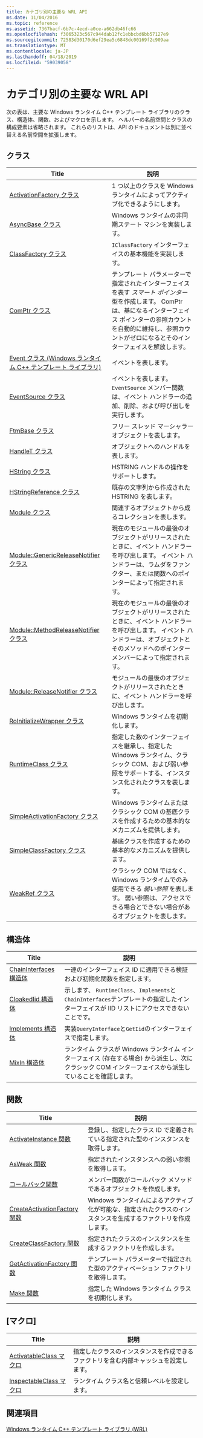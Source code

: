 ```yaml
---
title: カテゴリ別の主要な WRL API
ms.date: 11/04/2016
ms.topic: reference
ms.assetid: 7367bacf-6b7c-4ecd-a0ce-a662db46fc66
ms.openlocfilehash: f3065323c567c944dab12fc1ebbcbd6bb57127e9
ms.sourcegitcommit: 72583d30170d6ef29ea5c6848dc00169f2c909aa
ms.translationtype: MT
ms.contentlocale: ja-JP
ms.lasthandoff: 04/18/2019
ms.locfileid: "59039058"
---
```

# <a name="key-wrl-apis-by-category"></a>カテゴリ別の主要な WRL API

次の表は、主要な Windows ランタイム C++ テンプレート ライブラリのクラス、構造体、関数、およびマクロを示します。 ヘルパーの名前空間とクラスの構成要素は省略されます。 これらのリストは、API のドキュメントは別に並べ替える名前空間を拡張します。

## <a name="classes"></a>クラス

|Title|説明|
|-----------|-----------------|
|[ActivationFactory クラス](activationfactory-class.md)|1 つ以上のクラスを Windows ランタイムによってアクティブ化できるようにします。|
|[AsyncBase クラス](asyncbase-class.md)|Windows ランタイムの非同期ステート マシンを実装します。|
|[ClassFactory クラス](classfactory-class.md)|`IClassFactory` インターフェイスの基本機能を実装します。|
|[ComPtr クラス](comptr-class.md)|テンプレート パラメーターで指定されたインターフェイスを表す *スマート ポインター* 型を作成します。 ComPtr は、基になるインターフェイス ポインターの参照カウントを自動的に維持し、参照カウントがゼロになるとそのインターフェイスを解放します。|
|[Event クラス (Windows ランタイム C++ テンプレート ライブラリ)](event-class-wrl.md)|イベントを表します。|
|[EventSource クラス](eventsource-class.md)|イベントを表します。 `EventSource` メンバー関数は、イベント ハンドラーの追加、削除、および呼び出しを実行します。|
|[FtmBase クラス](ftmbase-class.md)|フリー スレッド マーシャラー オブジェクトを表します。|
|[HandleT クラス](handlet-class.md)|オブジェクトへのハンドルを表します。|
|[HString クラス](hstring-class.md)|HSTRING ハンドルの操作をサポートします。|
|[HStringReference クラス](hstringreference-class.md)|既存の文字列から作成された HSTRING を表します。|
|[Module クラス](module-class.md)|関連するオブジェクトから成るコレクションを表します。|
|[Module::GenericReleaseNotifier クラス](module-genericreleasenotifier-class.md)|現在のモジュールの最後のオブジェクトがリリースされたときに、イベント ハンドラーを呼び出します。 イベント ハンドラーは、ラムダをファンクター、または関数へのポインターによって指定されます。|
|[Module::MethodReleaseNotifier クラス](module-methodreleasenotifier-class.md)|現在のモジュールの最後のオブジェクトがリリースされたときに、イベント ハンドラーを呼び出します。 イベント ハンドラーは、オブジェクトとそのメソッドへのポインター メンバーによって指定されます。|
|[Module::ReleaseNotifier クラス](module-releasenotifier-class.md)|モジュールの最後のオブジェクトがリリースされたときに、イベント ハンドラーを呼び出します。|
|[RoInitializeWrapper クラス](roinitializewrapper-class.md)|Windows ランタイムを初期化します。|
|[RuntimeClass クラス](runtimeclass-class.md)|指定した数のインターフェイスを継承し、指定した Windows ランタイム、クラシック COM、および弱い参照をサポートする、インスタンス化されたクラスを表します。|
|[SimpleActivationFactory クラス](simpleactivationfactory-class.md)|Windows ランタイムまたはクラシック COM の基底クラスを作成するための基本的なメカニズムを提供します。|
|[SimpleClassFactory クラス](simpleclassfactory-class.md)|基底クラスを作成するための基本的なメカニズムを提供します。|
|[WeakRef クラス](weakref-class.md)|クラシック COM ではなく、Windows ランタイムでのみ使用できる *弱い参照* を表します。 弱い参照は、アクセスできる場合とできない場合があるオブジェクトを表します。|

## <a name="structures"></a>構造体

|Title|説明|
|-----------|-----------------|
|[ChainInterfaces 構造体](chaininterfaces-structure.md)|一連のインターフェイス ID に適用できる検証および初期化関数を指定します。|
|[CloakedIid 構造体](cloakediid-structure.md)|示します、 `RuntimeClass`、`Implements`と`ChainInterfaces`テンプレートの指定したインターフェイスが IID リストにアクセスできないことです。|
|[Implements 構造体](implements-structure.md)|実装`QueryInterface`と`GetIid`のインターフェイスで指定します。|
|[MixIn 構造体](mixin-structure.md)|ランタイム クラスが Windows ランタイム インターフェイス (存在する場合) から派生し、次にクラシック COM インターフェイスから派生していることを確認します。|

## <a name="functions"></a>関数

|Title|説明|
|-----------|-----------------|
|[ActivateInstance 関数](activateinstance-function.md)|登録し、指定したクラス ID で定義されている指定された型のインスタンスを取得します。|
|[AsWeak 関数](asweak-function.md)|指定されたインスタンスへの弱い参照を取得します。|
|[コールバック関数](callback-function-wrl.md)|メンバー関数がコールバック メソッドであるオブジェクトを作成します。|
|[CreateActivationFactory 関数](createactivationfactory-function.md)|Windows ランタイムによるアクティブ化が可能な、指定されたクラスのインスタンスを生成するファクトリを作成します。|
|[CreateClassFactory 関数](createclassfactory-function.md)|指定されたクラスのインスタンスを生成するファクトリを作成します。|
|[GetActivationFactory 関数](getactivationfactory-function.md)|テンプレート パラメーターで指定された型のアクティベーション ファクトリを取得します。|
|[Make 関数](make-function.md)|指定した Windows ランタイム クラスを初期化します。|

## <a name="macros"></a>[マクロ]

|Title|説明|
|-----------|-----------------|
|[ActivatableClass マクロ](activatableclass-macros.md)|指定したクラスのインスタンスを作成できるファクトリを含む内部キャッシュを設定します。|
|[InspectableClass マクロ](inspectableclass-macro.md)|ランタイム クラス名と信頼レベルを設定します。|

## <a name="see-also"></a>関連項目

[Windows ランタイム C++ テンプレート ライブラリ (WRL)](windows-runtime-cpp-template-library-wrl.md)